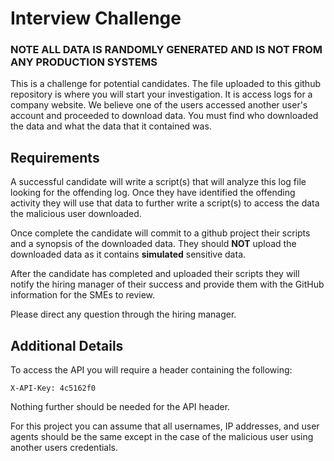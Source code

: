 # Interview Challenge
### NOTE ALL DATA IS RANDOMLY GENERATED AND IS NOT FROM ANY PRODUCTION SYSTEMS
This is a challenge for potential candidates. The file uploaded to this github repository is where you will start your investigation. It is access logs for a company website. We believe one of the users accessed another user's account and proceeded to download data. You must find who downloaded the data and what the data that it contained was.

## Requirements
A successful candidate will write a script(s) that will analyze this log file looking for the offending log. Once they have identified the offending activity they will use that data to further write a script(s) to access the data the malicious user downloaded. 

Once complete the candidate will commit to a github project their scripts and a synopsis of the downloaded data. They should **NOT** upload the downloaded data as it contains **simulated** sensitive data. 

After the candidate has completed and uploaded their scripts they will notify the hiring manager of their success and provide them with the GitHub information for the SMEs to review. 

Please direct any question through the hiring manager. 

## Additional Details
To access the API you will require a header containing the following:

```X-API-Key: 4c5162f0```

Nothing further should be needed for the API header.

For this project you can assume that all usernames, IP addresses, and user agents should be the same except in the case of the malicious user using another users credentials. 


